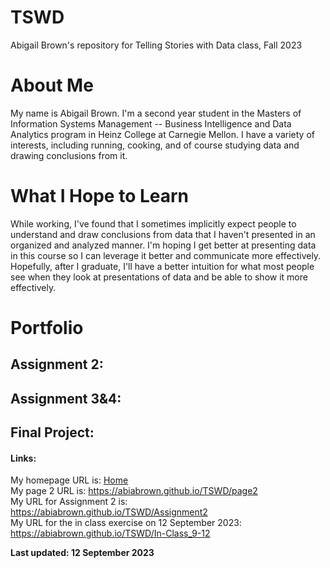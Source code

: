 # TSWD
Abigail Brown's repository for Telling Stories with Data class, Fall 2023

# About Me
My name is Abigail Brown. I'm a second year student in the Masters of Information Systems Management -- Business Intelligence and Data Analytics program in Heinz College at Carnegie Mellon. I have a variety of interests, including running, cooking, and of course studying data and drawing conclusions from it.

# What I Hope to Learn
While working, I've found that I sometimes implicitly expect people to understand and draw conclusions from data that I haven't presented in an organized and analyzed manner. I'm hoping I get better at presenting data in this course so I can leverage it better and communicate more effectively. Hopefully, after I graduate, I'll have a better intuition for what most people see when they look at presentations of data and be able to show it more effectively.

# Portfolio

## Assignment 2:

## Assignment 3&4:

## Final Project:


#### Links:
My homepage URL is: [Home](https://abiabrown.github.io/TSWD/)  
My page 2 URL is: https://abiabrown.github.io/TSWD/page2   
My URL for Assignment 2 is: https://abiabrown.github.io/TSWD/Assignment2   
My URL for the in class exercise on 12 September 2023: https://abiabrown.github.io/TSWD/In-Class_9-12   

**Last updated: 12 September 2023**
